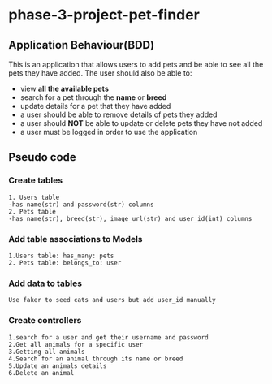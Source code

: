 # phase-3-project-pet-finder
## Application Behaviour(BDD)
This is an application that allows users to add pets and be able to see all
the pets they have added. The user should also be able to:
- view **all the available pets**
- search for a pet through the **name** or **breed**
- update details for a pet that they have added
- a user should be able to remove details of pets they added
- a user should **NOT** be able to update or delete pets they have not added
- a user must be logged in order to use the application

## Pseudo code 
### Create tables
    1. Users table
    -has name(str) and password(str) columns
    2. Pets table
    -has name(str), breed(str), image_url(str) and user_id(int) columns
### Add table associations to Models
    1.Users table: has_many: pets
    2. Pets table: belongs_to: user
### Add data to tables
    Use faker to seed cats and users but add user_id manually
### Create controllers
    1.search for a user and get their username and password
    2.Get all animals for a specific user
    3.Getting all animals
    4.Search for an animal through its name or breed
    5.Update an animals details
    6.Delete an animal
    
